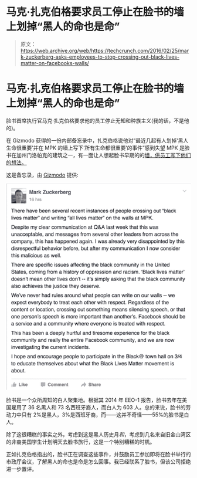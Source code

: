 # 马克·扎克伯格要求员工停止在脸书的墙上划掉“黑人的命也是命”

> 原文：<https://web.archive.org/web/https://techcrunch.com/2016/02/25/mark-zuckerberg-asks-employees-to-stop-crossing-out-black-lives-matter-on-facebooks-walls/>

# 马克·扎克伯格要求员工停止在脸书的墙上划掉“黑人的命也是命”

脸书首席执行官马克·扎克伯格要求他的员工停止无知和种族主义(我的话，不是他的)。

在 Gizmodo 获得的一份内部备忘录中，扎克伯格说他对“最近几起有人划掉‘黑人生命很重要’并在 MPK 的墙上写下‘所有生命都很重要’的事件”感到失望 MPK 是脸书在加州门洛帕克的建筑之一，有一面让人想起脸书早期的的[墙，供员工写下他们的想法。](https://web.archive.org/web/20221224192137/https://www.flickr.com/photos/repkarenbass/5476449117/in/album-72157626135987502/)

这是备忘录，由 [Gizmodo](https://web.archive.org/web/20221224192137/http://gizmodo.com/mark-zuckerberg-asks-racist-facebook-employees-to-stop-1761272768) 提供:

![fb-memo](img/e309f163ac71b15455e2f77617b02dfb.png)

脸书是一个众所周知的白人聚集地。根据其 2014 年 EEO-1 报告，脸书去年在美国雇用了 36 名黑人和 73 名西班牙裔人，而白人为 603 人。总的来说，脸书的劳动力中只有 2%是黑人，3%是西班牙裔，而——这并不奇怪——55%的脸书是白人。

除了这很糟糕的事实之外，考虑到这是黑人历史月*和*，考虑到几名来自旧金山湾区的非裔美国学生计划明天去脸书旅行，这是一个特别糟糕的时机。

正如扎克伯格指出的，脸书正在调查这些事件，并鼓励员工参加即将在脸书举行的市政厅会议，了解黑人的命也是命是怎么回事。我已经联系了脸书，但该公司拒绝进一步置评。